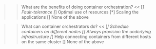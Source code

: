 
>> What are the benefits of doing container orchestration? <<
[*] Fault-tolerance
[*] Optimal use of resources
[*] Scaling the applications
[] None of the above



>> What can container orchestrators do? <<
[*] Schedule containers on different nodes
[] Always provision the underlying infrastructure
[*] Help connecting containers from different hosts on the same cluster
[] None of the above


